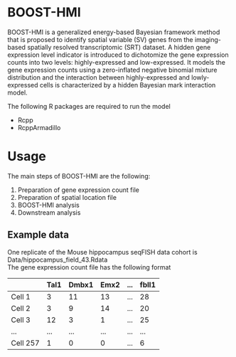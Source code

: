 # BOOST-HMI

BOOST-HMI is a generalized energy-based Bayesian framework method that is proposed to identify spatial variable (SV) genes from the imaging-based spatially resolved transcriptomic (SRT) dataset. A hidden gene expression level indicator is introduced to dichotomize the gene expression counts into two levels: highly-expressed and low-expressed. It models the gene expression counts using a zero-inflated negative binomial mixture distribution and the interaction between highly-expressed and lowly-expressed cells is characterized by a hidden Bayesian mark interaction model. 

The following R packages are required to run the model <br/>
+ Rcpp
+ RcppArmadillo

# Usage

The main steps of BOOST-HMI are the following:

1. Preparation of gene expression count file <br/>
2. Preparation of spatial location file <br/>
3. BOOST-HMI analysis <br/>
4. Downstream analysis <br/>

## Example data

One replicate of the Mouse hippocampus seqFISH data cohort is Data/hippocampus_field_43.Rdata <br/>
The gene expression count file has the following format

|  |Tal1|Dmbx1|Emx2|...|fbll1|
|-----|-----|-----|-----|-----|-----|
|Cell 1| 3|11|13|...|28|
|Cell 2|3|9|14|...|20|
|Cell 3|12|3|1|...|25|
|...|...|...|...|...|...|
|Cell 257|1|0|0|...|6|





  

